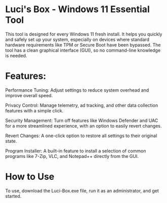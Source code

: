 # Luci's Box - Windows 11 Essential Tool
This tool is designed for every Windows 11 fresh install. It helps you quickly and safely set up your system, especially on devices where standard hardware requirements like TPM or Secure Boot have been bypassed. The tool has a clean graphical interface (GUI), so no command-line knowledge is needed.

# Features:

Performance Tuning: Adjust settings to reduce system overhead and improve overall speed.

Privacy Control: Manage telemetry, ad tracking, and other data collection features with a simple click.

Security Management: Turn off features like Windows Defender and UAC for a more streamlined experience, with an option to easily revert changes.

Revert Changes: A one-click option to restore all settings to their original state.

Program Installer: A built-in feature to install a selection of common programs like 7-Zip, VLC, and Notepad++ directly from the GUI.

# How to Use
To use, download the Luci-Box.exe file, run it as an administrator, and get started.
